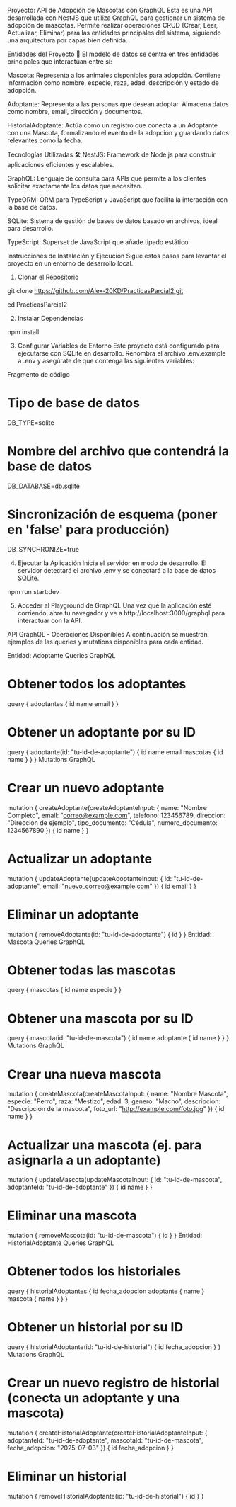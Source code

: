 Proyecto: API de Adopción de Mascotas con GraphQL
Esta es una API desarrollada con NestJS que utiliza GraphQL para gestionar un sistema de adopción de mascotas. Permite realizar operaciones CRUD (Crear, Leer, Actualizar, Eliminar) para las entidades principales del sistema, siguiendo una arquitectura por capas bien definida.

Entidades del Proyecto 🐾
El modelo de datos se centra en tres entidades principales que interactúan entre sí:

Mascota: Representa a los animales disponibles para adopción. Contiene información como nombre, especie, raza, edad, descripción y estado de adopción.

Adoptante: Representa a las personas que desean adoptar. Almacena datos como nombre, email, dirección y documentos.

HistorialAdoptante: Actúa como un registro que conecta a un Adoptante con una Mascota, formalizando el evento de la adopción y guardando datos relevantes como la fecha.

Tecnologías Utilizadas 🛠️
NestJS: Framework de Node.js para construir aplicaciones eficientes y escalables.

GraphQL: Lenguaje de consulta para APIs que permite a los clientes solicitar exactamente los datos que necesitan.

TypeORM: ORM para TypeScript y JavaScript que facilita la interacción con la base de datos.

SQLite: Sistema de gestión de bases de datos basado en archivos, ideal para desarrollo.

TypeScript: Superset de JavaScript que añade tipado estático.

Instrucciones de Instalación y Ejecución
Sigue estos pasos para levantar el proyecto en un entorno de desarrollo local.

1. Clonar el Repositorio

git clone https://github.com/Alex-20KD/PracticasParcial2.git

cd PracticasParcial2

2. Instalar Dependencias

npm install

3. Configurar Variables de Entorno
Este proyecto está configurado para ejecutarse con SQLite en desarrollo. Renombra el archivo .env.example a .env y asegúrate de que contenga las siguientes variables:

Fragmento de código

# Tipo de base de datos
DB_TYPE=sqlite

# Nombre del archivo que contendrá la base de datos
DB_DATABASE=db.sqlite

# Sincronización de esquema (poner en 'false' para producción)
DB_SYNCHRONIZE=true

4. Ejecutar la Aplicación
Inicia el servidor en modo de desarrollo. El servidor detectará el archivo .env y se conectará a la base de datos SQLite.

npm run start:dev

5. Acceder al Playground de GraphQL
Una vez que la aplicación esté corriendo, abre tu navegador y ve a http://localhost:3000/graphql para interactuar con la API.

API GraphQL - Operaciones Disponibles
A continuación se muestran ejemplos de las queries y mutations disponibles para cada entidad.

Entidad: Adoptante
Queries
GraphQL

# Obtener todos los adoptantes
query {
  adoptantes {
    id
    name
    email
  }
}

# Obtener un adoptante por su ID
query {
  adoptante(id: "tu-id-de-adoptante") {
    id
    name
    email
    mascotas {
      id
      name
    }
  }
}
Mutations
GraphQL

# Crear un nuevo adoptante
mutation {
  createAdoptante(createAdoptanteInput: {
    name: "Nombre Completo",
    email: "correo@example.com",
    telefono: 123456789,
    direccion: "Dirección de ejemplo",
    tipo_documento: "Cédula",
    numero_documento: 1234567890
  }) {
    id
    name
  }
}

# Actualizar un adoptante
mutation {
  updateAdoptante(updateAdoptanteInput: {
    id: "tu-id-de-adoptante",
    email: "nuevo_correo@example.com"
  }) {
    id
    email
  }
}

# Eliminar un adoptante
mutation {
  removeAdoptante(id: "tu-id-de-adoptante") {
    id
  }
}
Entidad: Mascota
Queries
GraphQL

# Obtener todas las mascotas
query {
  mascotas {
    id
    name
    especie
  }
}

# Obtener una mascota por su ID
query {
  mascota(id: "tu-id-de-mascota") {
    id
    name
    adoptante {
      id
      name
    }
  }
}
Mutations
GraphQL

# Crear una nueva mascota
mutation {
  createMascota(createMascotaInput: {
    name: "Nombre Mascota",
    especie: "Perro",
    raza: "Mestizo",
    edad: 3,
    genero: "Macho",
    descripcion: "Descripción de la mascota",
    foto_url: "http://example.com/foto.jpg"
  }) {
    id
    name
  }
}

# Actualizar una mascota (ej. para asignarla a un adoptante)
mutation {
  updateMascota(updateMascotaInput: {
    id: "tu-id-de-mascota",
    adoptanteId: "tu-id-de-adoptante"
  }) {
    id
    name
  }
}

# Eliminar una mascota
mutation {
  removeMascota(id: "tu-id-de-mascota") {
    id
  }
}
Entidad: HistorialAdoptante
Queries
GraphQL

# Obtener todos los historiales
query {
  historialAdoptantes {
    id
    fecha_adopcion
    adoptante {
      name
    }
    mascota {
      name
    }
  }
}

# Obtener un historial por su ID
query {
  historialAdoptante(id: "tu-id-de-historial") {
    id
    fecha_adopcion
  }
}
Mutations
GraphQL

# Crear un nuevo registro de historial (conecta un adoptante y una mascota)
mutation {
  createHistorialAdoptante(createHistorialAdoptanteInput: {
    adoptanteId: "tu-id-de-adoptante",
    mascotaId: "tu-id-de-mascota",
    fecha_adopcion: "2025-07-03"
  }) {
    id
    fecha_adopcion
  }
}

# Eliminar un historial
mutation {
  removeHistorialAdoptante(id: "tu-id-de-historial") {
    id
  }
}